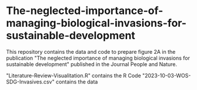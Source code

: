 # The-neglected-importance-of-managing-biological-invasions-for-sustainable-development

This repository contains the data and code to prepare figure 2A in the publication "The neglected importance of managing biological invasions for sustainable development" published in the Journal People and Nature.


"Literature-Review-Visualitation.R" contains the R Code
"2023-10-03-WOS-SDG-Invasives.csv" contains the data
